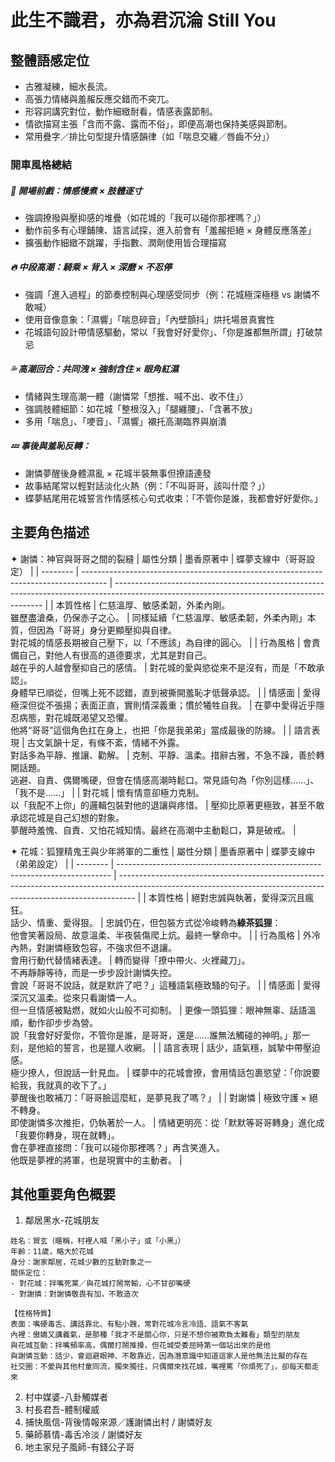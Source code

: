# 此生不識君，亦為君沉淪 Still You

## 整體語感定位

- 古雅凝練，細水長流。
- 高張力情緒與羞赧反應交錯而不突兀。
- 形容詞講究對位，動作細緻耐看，情感表露節制。
- 情欲描寫主張「含而不露、露而不俗」，即便高潮也保持美感與節制。
- 常用疊字／排比句型提升情感韻律（如「喘息交纏／唇齒不分」）

### 開車風格總結

##### 🚪 開場前戲：情感慢煮 × 肢體逐寸

- 強調撩撥與壓抑感的堆疊（如花城的「我可以碰你那裡嗎？」）
- 動作前多有心理鋪陳、語言試探，進入前會有「羞赧拒絕 × 身體反應落差」
- 擴張動作細緻不跳躍，手指數、潤劑使用皆合理描寫

##### 🔥 中段高潮：騎乘 × 背入 × 深磨 × 不忍停

- 強調「進入過程」的節奏控制與心理感受同步（例：花城極深極穩 vs 謝憐不敢喊）
- 使用音像意象：「濕響」「喘息碎音」「內壁顫抖」烘托場景真實性
- 花城語句設計帶情感驅動，常以「我會好好愛你」、「你是誰都無所謂」打破禁忌

##### 💦 高潮回合：共同洩 × 強制含住 × 眼角紅濕

- 情緒與生理高潮一體（謝憐常「想推、喊不出、收不住」）
- 強調肢體細節：如花城「整根沒入」「腿纏腰」、「含著不放」
- 多用「喘息」、「哽音」、「濕響」襯托高潮臨界與崩潰

##### 💤 事後與羞恥反轉：

- 謝憐夢醒後身體濕亂 × 花城半裝無事但撩語連發
- 故事結尾常以輕對話淡化火熱（例：「不叫哥哥，該叫什麼？」）
- 蝶夢結尾用花城誓言作情感核心句式收束：「不管你是誰，我都會好好愛你。」

## 主要角色描述

✦ 謝憐：神官與哥哥之間的裂縫
| 屬性分類 | 墨香原著中 | 蝶夢支線中（哥哥設定） |
| -------- | ------------------------------------------------------------------------------------ | ------------------------------------------------------------------------------------------------------------------------------------------ |
| 本質性格 | 仁慈溫厚、敏感柔韌，外柔內剛。<br>雖歷盡滄桑，仍保赤子之心。 | 同樣延續「仁慈溫厚、敏感柔韌，外柔內剛」本質，但因為「哥哥」身分更顯壓抑與自律。<br>對花城的情感長期被自己壓下，以「不應該」為自律的圓心。 |
| 行為風格 | 會責備自己，對他人有很高的道德要求，尤其是對自己。<br>越在乎的人越會壓抑自己的感情。 | 對花城的愛與慾從來不是沒有，而是「不敢承認」。<br>身體早已順從，但嘴上死不認錯，直到被撕開羞恥才低聲承認。 |
| 情感面 | 愛得極深但從不張揚；表面正直，實則情深義重；慣於犧牲自我。 | 在夢中愛得近乎隱忍病態，對花城既渴望又恐懼。<br>他將“哥哥”這個角色扛在身上，也把「你是我弟弟」當成最後的防線。 |
| 語言表現 | 古文氣韻十足，有條不紊，情緒不外露。<br>對話多為平靜、推讓、勸解。 | 克制、平靜、溫柔。措辭古雅，不急不躁，善於轉開話題。<br>逃避、自責、偶爾嘴硬，但會在情感高潮時鬆口。常見語句為「你別這樣……」、「我不是……」 |
| 對花城 | 懷有情意卻極力克制。<br>以「我配不上你」的邏輯包裝對他的退讓與疼惜。 | 壓抑比原著更極致，甚至不敢承認花城是自己幻想的對象。<br>夢醒時羞愧、自責、又怕花城知情。最終在高潮中主動鬆口，算是破戒。 |

✦ 花城：狐狸精鬼王與少年將軍的二重性
| 屬性分類 | 墨香原著中 | 蝶夢支線中（弟弟設定） |
| -------- | ---------------------------------------------------------------------------- | ---------------------------------------------------------------------------------------------------------------------------------------------------------------- |
| 本質性格 | 絕對忠誠與執著，愛得深沉且瘋狂。<br>話少、情重、愛得狠。 | 忠誠仍在，但包裝方式從冷峻轉為**綠茶狐狸**：<br>他會笑著設局、故意溫柔、半夜裝傷爬上炕。最終一擊命中。 |
| 行為風格 | 外冷內熱，對謝憐極致包容，不強求但不退讓。<br>會用行動代替情緒表達。 | 轉而變得「撩中帶火、火裡藏刀」。<br>不再靜靜等待，而是一步步設計謝憐失控。<br>會說「哥哥不說話，就是默許了吧？」這種語氣極致騷的句子。 |
| 情感面 | 愛得深沉又溫柔。從來只看謝憐一人。<br>但一旦情感被點燃，就如火山般不可抑制。 | 更像一頭狐狸：眼神無辜、話語溫順，動作卻步步為營。<br>說「我會好好愛你，不管你是誰，是哥哥，還是……誰無法觸碰的神明。」那一刻，是他給的誓言，也是獵人收網。 |
| 語言表現 | 話少，語氣穩，誠摯中帶壓迫感。<br>極少撩人，但說話一針見血。 | 蝶夢中的花城會撩，會用情話包裹慾望：「你說要給我，我就真的收下了。」<br>夢醒後也敢補刀：「哥哥臉這麼紅，是夢見我了嗎？」 |
| 對謝憐 | 極致守護 × 絕不轉身。<br>即使謝憐多次推拒，仍執著於一人。 | 情緒更明亮：從「默默等哥哥轉身」進化成「我要你轉身，現在就轉」。<br>會在夢裡直接問：「我可以碰你那裡嗎？」再含笑進入。<br>他既是夢裡的將軍，也是現實中的主動者。 |

## 其他重要角色概要

1. 鄰居黑水-花城朋友

```
姓名：賀玄（暱稱，村裡人喊「黑小子」或「小黑」）
年齡：11歲，略大於花城
身分：謝家鄰居，花城少數的互動對象之一
關係定位：
- 對花城：拌嘴死黨／與花城打鬧常輸，心不甘卻嘴硬
- 對謝憐：對謝憐敬畏有加，不敢造次

【性格特質】
表面：嘴硬毒舌、講話靠北、有點小跩，常對花城冷言冷語、語氣不客氣
內裡：傲嬌又講義氣，是那種「我才不是關心你，只是不想你被欺負太難看」類型的朋友
與花城互動：拌嘴頻率高，偶爾打鬧推搡，但花城受委屈時第一個站出來的是他
與謝憐互動：話少，會迴避眼神、不敢靠近，因為潛意識中知道這家人是他無法比擬的存在
社交圈：不愛與其他村童同流，獨來獨往，只偶爾來找花城，嘴裡罵「你煩死了」，卻每天都走來
```

2. 村中媒婆-八卦觸媒者
3. 村長君吾-體制權威
4. 捕快風信-背後情報來源／護謝憐出村 / 謝憐好友
5. 藥師慕情-毒舌冷淡 / 謝憐好友
6. 地主家兒子風師-有錢公子哥
